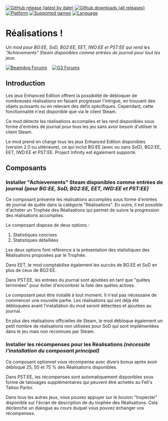 [![GitHub release (latest by date)](https://img.shields.io/github/v/release/Argent77/A7-Achievements?color=darkred&include_prereleases&label=latest%20release)](https://github.com/Argent77/A7-Achievements/releases/latest)
[![Github downloads (all releases)](https://img.shields.io/github/downloads/Argent77/A7-Achievements/total.svg?color=gold)](https://github.com/Argent77/A7-Achievements/releases)
[![Platform](https://img.shields.io/static/v1?label=platform&message=Windows%20%7C%20macOS%20%7C%20Linux%20%7C%20Project%20Infinity&color=informational)](https://github.com/Argent77/A7-Achievements/releases/latest)
[![Supported games](https://img.shields.io/static/v1?label=supported%20games&message=BG%3AEE%20%7C%20SoD%20%7C%20BG2%3AEE%20%7C%20EET%20%7C%20IWD%3AEE%20%7C%20PST%3AEE&color=indigo)](https://github.com/Argent77/A7-Achievements)
[![Language](https://img.shields.io/static/v1?label=language&message=English&color=limegreen)](https://github.com/Argent77/A7-Achievements)

# Réalisations !
*Un mod pour BG:EE, SoD, BG2:EE, EET, IWD:EE et PST:EE qui rend les "Achievements" Steam disponibles comme entrées de journal pour tout les jeux.*

[![Beamdog Forums](https://img.shields.io/static/v1?label=Discussion&message=Beamdog%20Forums&color=444&labelColor=eee&style=for-the-badge)](https://forums.beamdog.com/discussion/82630/mod-achievements-for-everyone "Beamdog Forums")
&nbsp;&nbsp;
[![G3 Forums](https://img.shields.io/static/v1?label=Discussion&message=G3%20Forums&color=3b45a3&labelColor=eee&style=for-the-badge)](https://www.gibberlings3.net/forums/topic/33035-achievements-for-everyone/ "The Gibberlings Three Forums")

## Introduction

Les jeux Enhanced Edition offrent la possibilité de débloquer de nombreuses réalisations en faisant progresser l'intrigue, en trouvant des objets puissants ou en relevant des défis spécifiques. Cependant, cette fonctionnalité n'est disponible que via le client Steam.

Ce mod détecte les réalisations accomplies et les rend disponibles sous forme d'entrées de journal pour tous les jeu sans avoir besoin d'utiliser le client Steam.

Le mod prend en charge tous les jeux Enhanced Edition disponibles (version 2.0 ou ultérieure), ce qui inclut BG:EE (avec ou sans SoD), BG2:EE, EET, IWD:EE et PST:EE. Project Infinity est également supporté.

## Composants

### Installer "Achievements" Steam disponibles comme entrées de journal *(pour BG:EE, SoD, BG2:EE, EET, IWD:EE et PST:EE)*

Ce composant présente les réalisations accomplies sous forme d'entrées de journal de quête dans la catégorie "Réalisations". En outre, il est possible d'acheter un Trophée des Réalisations qui permet de suivre la progression des réalisations accomplies.

Le composant dispose de deux options :

1. Statistiques concises
2. Statistiques détaillées

Les deux options font référence à la présentation des statistiques des Réalisations proposées par le Trophée.

Dans EET, le mod comptabilise également les succès de BG:EE et SoD en plus de ceux de BG2:EE.

Dans PST:EE, les entrées du journal sont ajoutées en tant que "quêtes terminées" pour éviter d'encombrer la liste des quêtes actives.

Le composant peut être installé à tout moment. Il n'est pas nécessaire de commencer une nouvelle partie. Les réalisations qui ont déjà été débloquées avant l'installation du mod seront détectées et ajoutées au journal.

En plus des réalisations officielles de Steam, le mod débloque également un petit nombre de réalisations non utilisées pour SoD qui sont implémentées dans le jeu mais non reconnues par Steam.

### Installer les récompenses pour les Réalisations *(nécessite l'installation du composant principal)*

Ce composant optionnel vous récompense avec divers bonus après avoir débloqué 25, 50 et 75 % des Réalisations disponibles.

Dans PST:EE, les récompenses sont automatiquement disponibles sous forme de tatouages supplémentaires qui peuvent être achetés au Fell's Tattoo Parlor.

Dans tous les autres jeux, vous pouvez appuyer sur le bouton "Inspecter" disponible sur l'écran de description de du trophée des Réalisations. Cela déclenche un dialogue au cours duquel vous pouvez échanger vos récompenses.
